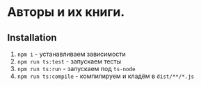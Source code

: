 # Авторы и их книги.
## Installation
1. `npm i` - устанавливаем зависимости
2. `npm run ts:test` - запускаем тесты
3. `npm run ts:run` - запускаем под `ts-node`
4. `npm run ts:compile` - компилируем и кладём в `dist/**/*.js`
